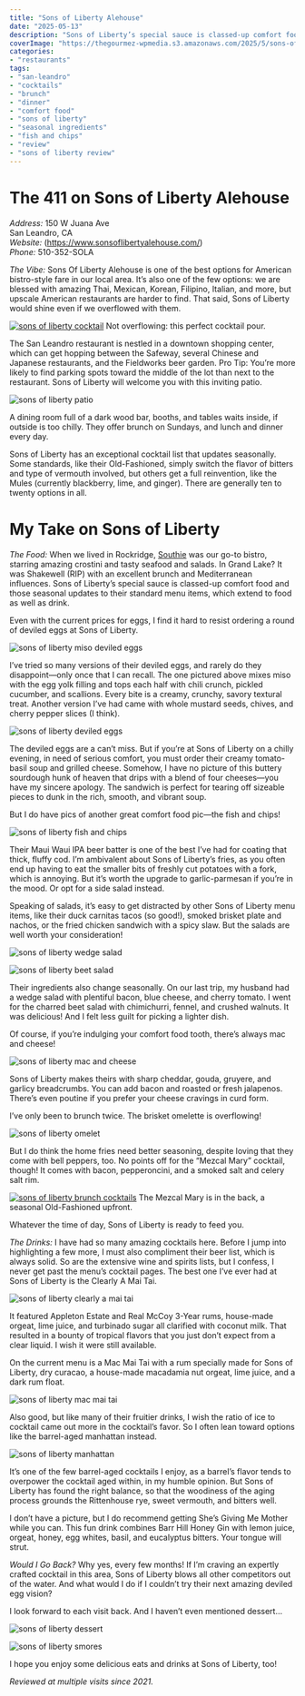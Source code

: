 ```yaml
---
title: "Sons of Liberty Alehouse"
date: "2025-05-13"
description: "Sons of Liberty’s special sauce is classed-up comfort food and  seasonal updates to their standard menu items, which extend to food as well as drink. Even with the current prices for eggs, I find it hard to resist ordering a round of deviled eggs"
coverImage: "https://thegourmez-wpmedia.s3.amazonaws.com/2025/5/sons-of-liberty+(3).jpg"
categories:
- "restaurants"
tags:
- "san-leandro"
- "cocktails"
- "brunch"
- "dinner"
- "comfort food"
- "sons of liberty"
- "seasonal ingredients"
- "fish and chips"
- "review"
- "sons of liberty review"
---
```

# The 411 on Sons of Liberty Alehouse

*Address:* 150 W Juana Ave\
San Leandro, CA\
*Website:* (https://www.sonsoflibertyalehouse.com/)\
*Phone:* 510-352-SOLA

*The Vibe:* Sons Of Liberty Alehouse is one of the best options for American bistro-style fare in our local area. It’s also one of the few options: we are blessed with amazing Thai, Mexican, Korean, Filipino, Italian, and more, but upscale American restaurants are harder to find. That said, Sons of Liberty would shine even if we overflowed with them.

<div class="caption">

[![sons of liberty cocktail](https://thegourmez-wpmedia.s3.amazonaws.com/2025/5/sons-of-liberty+(5).jpg)](https://thegourmez-wpmedia.s3.amazonaws.com/2025/5/sons-of-liberty+(5).jpg) Not overflowing: this perfect cocktail pour.</div>

The San Leandro restaurant is nestled in a downtown shopping center, which can get hopping between the Safeway, several Chinese and Japanese restaurants, and the Fieldworks beer garden. Pro Tip: You’re more likely to find parking spots toward the middle of the lot than next to the restaurant. Sons of Liberty will welcome you with this inviting patio.

![sons of liberty patio](https://thegourmez-wpmedia.s3.amazonaws.com/2025/5/sons-of-liberty+(16).jpg)

A dining room full of a dark wood bar, booths, and tables waits inside, if outside is too chilly. They offer brunch on Sundays, and lunch and dinner every day.

Sons of Liberty has an exceptional cocktail list that updates seasonally. Some standards, like their Old-Fashioned, simply switch the flavor of bitters and type of vermouth involved, but others get a full reinvention, like the Mules (currently blackberry, lime, and ginger). There are generally ten to twenty options in all.

# My Take on Sons of Liberty

*The Food:* When we lived in Rockridge, [Southie](https://thegourmez.com/blog/2019-02-14-southie-oakland-review/) was our go-to bistro, starring amazing crostini and tasty seafood and salads. In Grand Lake? It was Shakewell (RIP) with an excellent brunch and Mediterranean influences. Sons of Liberty’s special sauce is classed-up comfort food and those seasonal updates to their standard menu items, which extend to food as well as drink.

Even with the current prices for eggs, I find it hard to resist ordering a round of deviled eggs at Sons of Liberty.

![sons of liberty miso deviled eggs](https://thegourmez-wpmedia.s3.amazonaws.com/2025/5/sons-of-liberty+(7).jpg)

I’ve tried so many versions of their deviled eggs, and rarely do they disappoint—only once that I can recall. The one pictured above mixes miso with the egg yolk filling and tops each half with chili crunch, pickled cucumber, and scallions. Every bite is a creamy, crunchy, savory textural treat. Another version I’ve had came with whole mustard seeds, chives, and cherry pepper slices (I think).

![sons of liberty deviled eggs](https://thegourmez-wpmedia.s3.amazonaws.com/2025/5/sons-of-liberty+(3).jpg)

The deviled eggs are a can’t miss. But if you’re at Sons of Liberty on a chilly evening, in need of serious comfort, you must order their creamy tomato-basil soup and grilled cheese. Somehow, I have no picture of this buttery sourdough hunk of heaven that drips with a blend of four cheeses—you have my sincere apology. The sandwich is perfect for tearing off sizeable pieces to dunk in the rich, smooth, and vibrant soup.

But I do have pics of another great comfort food pic—the fish and chips!

![sons of liberty fish and chips](https://thegourmez-wpmedia.s3.amazonaws.com/2025/5/sons-of-liberty+(15).jpg)

Their Maui Waui IPA beer batter is one of the best I’ve had for coating that thick, fluffy cod. I’m ambivalent about Sons of Liberty’s fries, as you often end up having to eat the smaller bits of freshly cut potatoes with a fork, which is annoying. But it’s worth the upgrade to garlic-parmesan if you’re in the mood. Or opt for a side salad instead.

Speaking of salads, it’s easy to get distracted by other Sons of Liberty menu items, like their duck carnitas tacos (so good!), smoked brisket plate and nachos, or the fried chicken sandwich with a spicy slaw. But the salads are well worth your consideration!

![sons of liberty wedge salad](https://thegourmez-wpmedia.s3.amazonaws.com/2025/5/sons-of-liberty+(9).jpg)

![sons of liberty beet salad](https://thegourmez-wpmedia.s3.amazonaws.com/2025/5/sons-of-liberty+(10).jpg)

Their ingredients also change seasonally. On our last trip, my husband had a wedge salad with plentiful bacon, blue cheese, and cherry tomato. I went for the charred beet salad with chimichurri, fennel, and crushed walnuts. It was delicious! And I felt less guilt for picking a lighter dish.

Of course, if you’re indulging your comfort food tooth, there’s always mac and cheese!

![sons of liberty mac and cheese](https://thegourmez-wpmedia.s3.amazonaws.com/2025/5/sons-of-liberty+(4).jpg)

Sons of Liberty makes theirs with sharp cheddar, gouda, gruyere, and garlicy breadcrumbs. You can add bacon and roasted or fresh jalapenos. There’s even poutine if you prefer your cheese cravings in curd form.

I’ve only been to brunch twice. The brisket omelette is overflowing!

![sons of liberty omelet](https://thegourmez-wpmedia.s3.amazonaws.com/2025/5/sons-of-liberty+(14).jpg)

But I do think the home fries need better seasoning, despite loving that they come with bell peppers, too. No points off for the “Mezcal Mary” cocktail, though! It comes with bacon, pepperoncini, and a smoked salt and celery salt rim.

<div class="caption">

[![sons of liberty brunch cocktails](https://thegourmez-wpmedia.s3.amazonaws.com/2025/5/sons-of-liberty+(12).jpg)](https://thegourmez-wpmedia.s3.amazonaws.com/2025/5/sons-of-liberty+(12).jpg) The Mezcal Mary is in the back, a seasonal Old-Fashioned upfront.</div>

Whatever the time of day, Sons of Liberty is ready to feed you.

*The Drinks:* I have had so many amazing cocktails here. Before I jump into highlighting a few more, I must also compliment their beer list, which is always solid. So are the extensive wine and spirits lists, but I confess, I never get past the menu’s cocktail pages. The best one I’ve ever had at Sons of Liberty is the Clearly A Mai Tai.

![sons of liberty clearly a mai tai](https://thegourmez-wpmedia.s3.amazonaws.com/2025/5/sons-of-liberty+(2).jpg)

It featured Appleton Estate and Real McCoy 3-Year rums, house-made orgeat, lime juice, and turbinado sugar all clarified with coconut milk. That resulted in a bounty of tropical flavors that you just don’t expect from a clear liquid. I wish it were still available.

On the current menu is a Mac Mai Tai with a rum specially made for Sons of Liberty, dry curacao, a house-made macadamia nut orgeat, lime juice, and a dark rum float.

![sons of liberty mac mai tai](https://thegourmez-wpmedia.s3.amazonaws.com/2025/5/sons-of-liberty+(8).jpg)

Also good, but like many of their fruitier drinks, I wish the ratio of ice to cocktail came out more in the cocktail’s favor. So I often lean toward options like the barrel-aged manhattan instead.

![sons of liberty manhattan](https://thegourmez-wpmedia.s3.amazonaws.com/2025/5/sons-of-liberty+(18).jpg)

It’s one of the few barrel-aged cocktails I enjoy, as a barrel’s flavor tends to overpower the cocktail aged within, in my humble opinion. But Sons of Liberty has found the right balance, so that the woodiness of the aging process grounds the Rittenhouse rye, sweet vermouth, and bitters well.

I don’t have a picture, but I do recommend getting She’s Giving Me Mother while you can. This fun drink combines Barr Hill Honey Gin with lemon juice, orgeat, honey, egg whites, basil, and eucalyptus bitters. Your tongue will strut.

*Would I Go Back?* Why yes, every few months! If I’m craving an expertly crafted cocktail in this area, Sons of Liberty blows all other competitors out of the water. And what would I do if I couldn’t try their next amazing deviled egg vision?

I look forward to each visit back. And I haven’t even mentioned dessert…

![sons of liberty dessert](https://thegourmez-wpmedia.s3.amazonaws.com/2025/5/sons-of-liberty+(17).jpg)

![sons of liberty smores](https://thegourmez-wpmedia.s3.amazonaws.com/2025/5/sons-of-liberty+(6).jpg)

I hope you enjoy some delicious eats and drinks at Sons of Liberty, too!

*Reviewed at multiple visits since 2021.*
